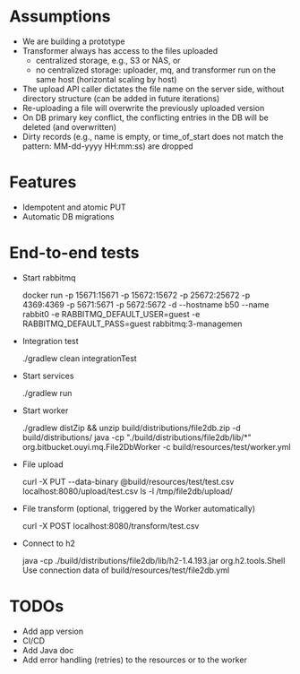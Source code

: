 
# Assumptions

- We are building a prototype
- Transformer always has access to the files uploaded
    - centralized storage, e.g., S3 or NAS, or
    - no centralized storage: uploader, mq, and transformer run on the same host (horizontal scaling by host)
- The upload API caller dictates the file name on the server side, without directory structure (can be added in future iterations)
- Re-uploading a file will overwrite the previously uploaded version
- On DB primary key conflict, the conflicting entries in the DB will be deleted (and overwritten)
- Dirty records (e.g., name is empty, or time_of_start does not match the pattern: MM-dd-yyyy HH:mm:ss) are dropped

# Features

- Idempotent and atomic PUT
- Automatic DB migrations

# End-to-end tests

- Start rabbitmq

    docker run -p 15671:15671 -p 15672:15672 -p 25672:25672 -p 4369:4369 -p 5671:5671 -p 5672:5672 -d --hostname b50 --name rabbit0 -e RABBITMQ_DEFAULT_USER=guest -e RABBITMQ_DEFAULT_PASS=guest rabbitmq:3-managemen

- Integration test

    ./gradlew clean integrationTest

- Start services

    ./gradlew run

- Start worker

    ./gradlew distZip && unzip build/distributions/file2db.zip -d build/distributions/
    java -cp "./build/distributions/file2db/lib/*" org.bitbucket.ouyi.mq.File2DbWorker -c build/resources/test/worker.yml

- File upload

    curl -X PUT --data-binary @build/resources/test/test.csv localhost:8080/upload/test.csv
    ls -l /tmp/file2db/upload/

- File transform (optional, triggered by the Worker automatically)

    curl -X POST localhost:8080/transform/test.csv

- Connect to h2

    java -cp ./build/distributions/file2db/lib/h2-1.4.193.jar org.h2.tools.Shell
    Use connection data of build/resources/test/file2db.yml

# TODOs

- Add app version
- CI/CD
- Add Java doc
- Add error handling (retries) to the resources or to the worker

